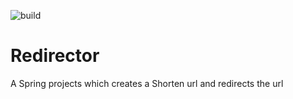 ![build](http://ForTheBadge.com/images/badges/built-with-love.svg)
# Redirector
A Spring projects which creates a Shorten url and redirects the url
